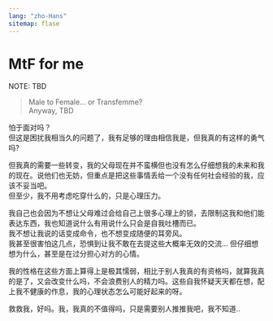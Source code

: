 ```yaml
---
lang: "zho-Hans"
sitemap: flase
---
```


# MtF for me

NOTE: TBD

> Male to Female... or Transfemme?\
> Anyway, TBD

怕于面对吗？\
但这是困扰我相当久的问题了，我有足够的理由相信我是，但我真的有这样的勇气吗?

但我真的需要一些转变，我的父母现在并不蛮横但也没有怎么仔细想我的未来和我的现在。说他们也无妨，但重点是把这些事情丢给一个没有任何社会经验的我，应该不妥当吧。\
但至少，我不用考虑吃穿什么的，只是心理压力。

我自己也会因为不想让父母难过会给自己上很多心理上的锁，去限制这我和他们能表达东西，我也知道说什么有用说什么只会是自我吐槽而已。\
我不想让我说的话变成命令，也不想变成随便的耳旁风。\
我甚至很害怕这几点，恐惧到让我不敢在去提这些大概率无效的交流... 但仔细想想为什么，甚至是在过分担心对方的心情。

我的性格在这些方面上算得上是极其懦弱，相比于别人我真的有资格吗，就算我真的是了，又会改变什么吗，不会浪费别人的精力吗。这些自我怀疑天天都在想，配上我不健康的作息，我的心理状态怎么可能好起来的呀。

救救我，好吗。我，我真的不值得吗，只是需要别人推推我吧，我不知道..
